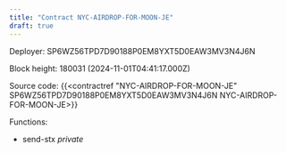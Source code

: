 ```yaml
---
title: "Contract NYC-AIRDROP-FOR-MOON-JE"
draft: true
---
```

Deployer: SP6WZ56TPD7D90188P0EM8YXT5D0EAW3MV3N4J6N


 



Block height: 180031 (2024-11-01T04:41:17.000Z)

Source code: {{<contractref "NYC-AIRDROP-FOR-MOON-JE" SP6WZ56TPD7D90188P0EM8YXT5D0EAW3MV3N4J6N NYC-AIRDROP-FOR-MOON-JE>}}

Functions:

* send-stx _private_
